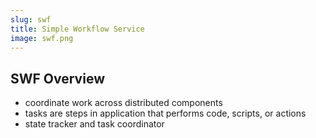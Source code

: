 ```yaml
---
slug: swf
title: Simple Workflow Service
image: swf.png
---
```


## SWF Overview
* coordinate work across distributed components
* tasks are steps in application that performs code, scripts, or actions
* state tracker and task coordinator